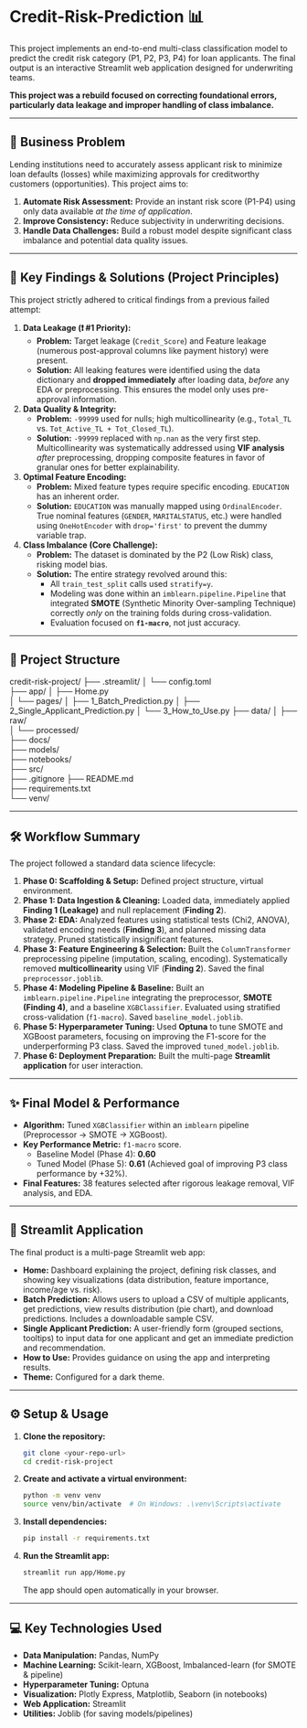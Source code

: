 # Credit-Risk-Prediction 📊

This project implements an end-to-end multi-class classification model to predict the credit risk category (P1, P2, P3, P4) for loan applicants. The final output is an interactive Streamlit web application designed for underwriting teams.

**This project was a rebuild focused on correcting foundational errors, particularly data leakage and improper handling of class imbalance.**

---

## 🎯 Business Problem

Lending institutions need to accurately assess applicant risk to minimize loan defaults (losses) while maximizing approvals for creditworthy customers (opportunities). This project aims to:

1.  **Automate Risk Assessment:** Provide an instant risk score (P1-P4) using only data available *at the time of application*.
2.  **Improve Consistency:** Reduce subjectivity in underwriting decisions.
3.  **Handle Data Challenges:** Build a robust model despite significant class imbalance and potential data quality issues.

---

## 🔑 Key Findings & Solutions (Project Principles)

This project strictly adhered to critical findings from a previous failed attempt:

1.  **Data Leakage (❗ #1 Priority):**
    * **Problem:** Target leakage (`Credit_Score`) and Feature leakage (numerous post-approval columns like payment history) were present.
    * **Solution:** All leaking features were identified using the data dictionary and **dropped immediately** after loading data, *before* any EDA or preprocessing. This ensures the model only uses pre-approval information.
2.  **Data Quality & Integrity:**
    * **Problem:** `-99999` used for nulls; high multicollinearity (e.g., `Total_TL` vs. `Tot_Active_TL + Tot_Closed_TL`).
    * **Solution:** `-99999` replaced with `np.nan` as the very first step. Multicollinearity was systematically addressed using **VIF analysis** *after* preprocessing, dropping composite features in favor of granular ones for better explainability.
3.  **Optimal Feature Encoding:**
    * **Problem:** Mixed feature types require specific encoding. `EDUCATION` has an inherent order.
    * **Solution:** `EDUCATION` was manually mapped using `OrdinalEncoder`. True nominal features (`GENDER`, `MARITALSTATUS`, etc.) were handled using `OneHotEncoder` with `drop='first'` to prevent the dummy variable trap.
4.  **Class Imbalance (Core Challenge):**
    * **Problem:** The dataset is dominated by the P2 (Low Risk) class, risking model bias.
    * **Solution:** The entire strategy revolved around this:
        * All `train_test_split` calls used `stratify=y`.
        * Modeling was done within an `imblearn.pipeline.Pipeline` that integrated **SMOTE** (Synthetic Minority Over-sampling Technique) correctly *only* on the training folds during cross-validation.
        * Evaluation focused on **`f1-macro`**, not just accuracy.

---

## 📁 Project Structure

credit-risk-project/
├── .streamlit/
│   └── config.toml            
├── app/
│   ├── Home.py                 
│   └── pages/
│       ├── 1_Batch_Prediction.py
│       ├── 2_Single_Applicant_Prediction.py
│       └── 3_How_to_Use.py
├── data/
│   ├── raw/                    
│   └── processed/              
├── docs/                       
├── models/                     
├── notebooks/                  
├── src/                       
├── .gitignore
├── README.md                   
├── requirements.txt         
└── venv/                     

---

## 🛠️ Workflow Summary

The project followed a standard data science lifecycle:

1.  **Phase 0: Scaffolding & Setup:** Defined project structure, virtual environment.
2.  **Phase 1: Data Ingestion & Cleaning:** Loaded data, immediately applied **Finding 1 (Leakage)** and null replacement (**Finding 2**).
3.  **Phase 2: EDA:** Analyzed features using statistical tests (Chi2, ANOVA), validated encoding needs (**Finding 3**), and planned missing data strategy. Pruned statistically insignificant features.
4.  **Phase 3: Feature Engineering & Selection:** Built the `ColumnTransformer` preprocessing pipeline (imputation, scaling, encoding). Systematically removed **multicollinearity** using VIF (**Finding 2**). Saved the final `preprocessor.joblib`.
5.  **Phase 4: Modeling Pipeline & Baseline:** Built an `imblearn.pipeline.Pipeline` integrating the preprocessor, **SMOTE (Finding 4)**, and a baseline `XGBClassifier`. Evaluated using stratified cross-validation (`f1-macro`). Saved `baseline_model.joblib`.
6.  **Phase 5: Hyperparameter Tuning:** Used **Optuna** to tune SMOTE and XGBoost parameters, focusing on improving the F1-score for the underperforming P3 class. Saved the improved `tuned_model.joblib`.
7.  **Phase 6: Deployment Preparation:** Built the multi-page **Streamlit application** for user interaction.

---

## ✨ Final Model & Performance

* **Algorithm:** Tuned `XGBClassifier` within an `imblearn` pipeline (Preprocessor -> SMOTE -> XGBoost).
* **Key Performance Metric:** `f1-macro` score.
    * Baseline Model (Phase 4): **0.60**
    * Tuned Model (Phase 5): **0.61** (Achieved goal of improving P3 class performance by +32%).
* **Final Features:** 38 features selected after rigorous leakage removal, VIF analysis, and EDA.

---

## 🚀 Streamlit Application

The final product is a multi-page Streamlit web app:

* **Home:** Dashboard explaining the project, defining risk classes, and showing key visualizations (data distribution, feature importance, income/age vs. risk).
* **Batch Prediction:** Allows users to upload a CSV of multiple applicants, get predictions, view results distribution (pie chart), and download predictions. Includes a downloadable sample CSV.
* **Single Applicant Prediction:** A user-friendly form (grouped sections, tooltips) to input data for one applicant and get an immediate prediction and recommendation.
* **How to Use:** Provides guidance on using the app and interpreting results.
* **Theme:** Configured for a dark theme.

---

## ⚙️ Setup & Usage

1.  **Clone the repository:**
    ```bash
    git clone <your-repo-url>
    cd credit-risk-project
    ```
2.  **Create and activate a virtual environment:**
    ```bash
    python -m venv venv
    source venv/bin/activate  # On Windows: .\venv\Scripts\activate
    ```
3.  **Install dependencies:**
    ```bash
    pip install -r requirements.txt
    ```
4.  **Run the Streamlit app:**
    ```bash
    streamlit run app/Home.py
    ```
    The app should open automatically in your browser.

---

## 💻 Key Technologies Used

* **Data Manipulation:** Pandas, NumPy
* **Machine Learning:** Scikit-learn, XGBoost, Imbalanced-learn (for SMOTE & pipeline)
* **Hyperparameter Tuning:** Optuna
* **Visualization:** Plotly Express, Matplotlib, Seaborn (in notebooks)
* **Web Application:** Streamlit
* **Utilities:** Joblib (for saving models/pipelines)